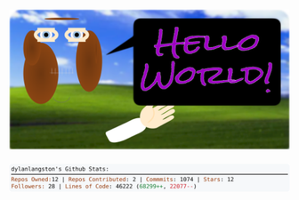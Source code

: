 <!-- 
Version 2.0.246
Built Sun Aug 03 2025 05:09:33 GMT+0000 (Coordinated Universal Time)
-->

<h1 align="center">
  <a href="https://github.com/dylanlangston/dylanlangston/tree/master/src" title="Click to View Source">
    <picture width="100%" alt="Dylan">
      <source media="(prefers-color-scheme: dark)" srcset="dylan-dark.svg?version=2.0.246">
      <img src="dylan-light.svg?version=2.0.246" alt="Dylan">
    </picture>
  </a>
</h1>

<div align="center">
  <picture width="100%" alt="Profile Info and Stats">
    <source media="(prefers-color-scheme: dark)" srcset="stats-dark.svg?version=2.0.246">
    <img src="stats-light.svg?version=2.0.246" alt="Profile Info and Stats">
  </picture>
</div>
